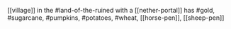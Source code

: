 [[village]] in the #land-of-the-ruined with a [[nether-portal]]
has #gold, #sugarcane, #pumpkins, #potatoes, #wheat, [[horse-pen]], [[sheep-pen]]